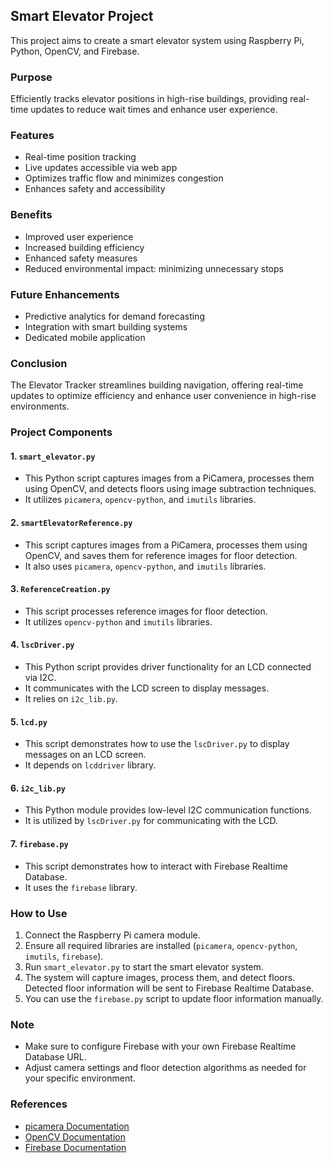 ## Smart Elevator Project

This project aims to create a smart elevator system using Raspberry Pi, Python, OpenCV, and Firebase.

### Purpose
Efficiently tracks elevator positions in high-rise buildings, providing real-time updates to reduce wait times and enhance user experience.

### Features
- Real-time position tracking
- Live updates accessible via web app
- Optimizes traffic flow and minimizes congestion
- Enhances safety and accessibility

### Benefits
- Improved user experience
- Increased building efficiency
- Enhanced safety measures
- Reduced environmental impact: minimizing unnecessary stops

### Future Enhancements
- Predictive analytics for demand forecasting
- Integration with smart building systems
- Dedicated mobile application

### Conclusion
The Elevator Tracker streamlines building navigation, offering real-time updates to optimize efficiency and enhance user convenience in high-rise environments.

### Project Components

#### 1. `smart_elevator.py`
   - This Python script captures images from a PiCamera, processes them using OpenCV, and detects floors using image subtraction techniques.
   - It utilizes `picamera`, `opencv-python`, and `imutils` libraries.

#### 2. `smartElevatorReference.py`
   - This script captures images from a PiCamera, processes them using OpenCV, and saves them for reference images for floor detection.
   - It also uses `picamera`, `opencv-python`, and `imutils` libraries.

#### 3. `ReferenceCreation.py`
   - This script processes reference images for floor detection.
   - It utilizes `opencv-python` and `imutils` libraries.

#### 4. `lscDriver.py`
   - This Python script provides driver functionality for an LCD connected via I2C.
   - It communicates with the LCD screen to display messages.
   - It relies on `i2c_lib.py`.

#### 5. `lcd.py`
   - This script demonstrates how to use the `lscDriver.py` to display messages on an LCD screen.
   - It depends on `lcddriver` library.

#### 6. `i2c_lib.py`
   - This Python module provides low-level I2C communication functions.
   - It is utilized by `lscDriver.py` for communicating with the LCD.

#### 7. `firebase.py`
   - This script demonstrates how to interact with Firebase Realtime Database.
   - It uses the `firebase` library.

### How to Use
1. Connect the Raspberry Pi camera module.
2. Ensure all required libraries are installed (`picamera`, `opencv-python`, `imutils`, `firebase`).
3. Run `smart_elevator.py` to start the smart elevator system.
4. The system will capture images, process them, and detect floors. Detected floor information will be sent to Firebase Realtime Database.
5. You can use the `firebase.py` script to update floor information manually.

### Note
- Make sure to configure Firebase with your own Firebase Realtime Database URL.
- Adjust camera settings and floor detection algorithms as needed for your specific environment.

### References
- [picamera Documentation](https://picamera.readthedocs.io/en/release-1.13/)
- [OpenCV Documentation](https://docs.opencv.org/)
- [Firebase Documentation](https://firebase.google.com/docs/database)
